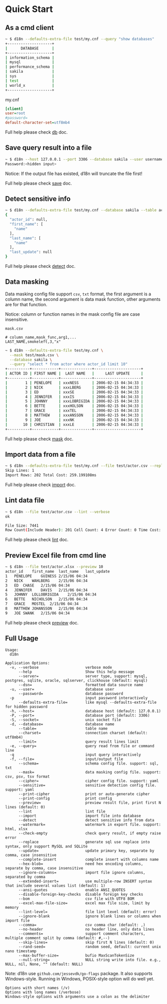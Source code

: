 # Quick Start

## As a cmd client

```bash
~ $ d18n --defaults-extra-file test/my.cnf --query "show databases"
+--------------------+
|      DATABASE      |
+--------------------+
| information_schema |
| mysql              |
| performance_schema |
| sakila             |
| sys                |
| test               |
| world_x            |
+--------------------+
```

my.cnf

```ini
[client]
user=root
#password=
default-character-set=utf8mb4
```

Full help please check [db](db.md) doc.

## Save query result into a file

```bash
~ $ d18n --host 127.0.0.1 --port 3306 --database sakila --user username --file actor.xlsx --query "select * from actor" -p
Password:<hidden input>
```

Notice: If the output file has existed, d18n will truncate the file first!

Full help please check [save](save.md) doc.

## Detect sensitive info

```bash
~ $ d18n --defaults-extra-file test/my.cnf --database sakila --table actor --limit 10 --detect
{
  "actor_id": null,
  "first_name": [
    "name"
  ],
  "last_name": [
    "name"
  ],
  "last_update": null
}
```

Full help please check [detect](detect.md) doc.

## Data masking

Data masking config file support `csv`, `txt` format, the first argument is a column name, the second argument is data mask function, other arguments are for that function.

Notice: column or function names in the mask config file are case insensitive.

`mask.csv`

```csv
# column_name,mask_func,arg1,...
LAST_NAME,smokeleft,3,"x"
```

```bash
~ $ d18n --defaults-extra-file test/my.cnf \
  --mask test/mask.csv \
  --database sakila \
  --query "select * from actor where actor_id limit 10"
+----------+------------+--------------+---------------------+
| ACTOR ID | FIRST NAME |  LAST NAME   |     LAST UPDATE     |
+----------+------------+--------------+---------------------+
|        1 | PENELOPE   | xxxNESS      | 2006-02-15 04:34:33 |
|        2 | NICK       | xxxLBERG     | 2006-02-15 04:34:33 |
|        3 | ED         | xxxSE        | 2006-02-15 04:34:33 |
|        4 | JENNIFER   | xxxIS        | 2006-02-15 04:34:33 |
|        5 | JOHNNY     | xxxLOBRIGIDA | 2006-02-15 04:34:33 |
|        6 | BETTE      | xxxHOLSON    | 2006-02-15 04:34:33 |
|        7 | GRACE      | xxxTEL       | 2006-02-15 04:34:33 |
|        8 | MATTHEW    | xxxANSSON    | 2006-02-15 04:34:33 |
|        9 | JOE        | xxxNK        | 2006-02-15 04:34:33 |
|       10 | CHRISTIAN  | xxxLE        | 2006-02-15 04:34:33 |
+----------+------------+--------------+---------------------+
```

Full help please check [mask](mask.md) doc.

## Import data from a file

```bash
~ $ d18n --defaults-extra-file test/my.cnf --file test/actor.csv --replace --import --database sakila --disable-foreign-key-checks --verbose
Skip Lines: 1
Import Rows: 202 Total Cost: 259.199108ms
```

Full help please check [import](import.md) doc.

## Lint data file

```bash
~ $ d18n --file test/actor.csv --lint --verbose
ok

File Size: 7441
Row Count(Include Header): 201 Cell Count: 4 Error Count: 0 Time Cost: 887.566µs
```

Full help please check [lint](lint.md) doc.

## Preview Excel file from cmd line

```bash
~ $ d18n --file test/actor.xlsx --preview 10
actor_id	first_name	last_name	last_update
1	PENELOPE	GUINESS	2/15/06 04:34
2	NICK	WAHLBERG	2/15/06 04:34
3	ED	CHASE	2/15/06 04:34
4	JENNIFER	DAVIS	2/15/06 04:34
5	JOHNNY	LOLLOBRIGIDA	2/15/06 04:34
6	BETTE	NICHOLSON	2/15/06 04:34
7	GRACE	MOSTEL	2/15/06 04:34
8	MATTHEW	JOHANSSON	2/15/06 04:34
9	JOE	SWANK	2/15/06 04:34
```

Full help please check [preview](preview.md) doc.

## Full Usage

```text
Usage:
  d18n

Application Options:
  -v, --verbose                     verbose mode
      --help                        Show this help message
      --server=                     server type, support: mysql, postgres, sqlite, oracle, sqlserver, clickhouse (default: mysql)
      --dsn=                        formatted data source name
  -u, --user=                       database user
      --password=                   database password
  -p                                input password interactively
      --defaults-extra-file=        like mysql --defaults-extra-file for hidden password
  -h, --host=                       database host (default: 127.0.0.1)
  -P, --port=                       database port (default: 3306)
  -S, --socket=                     unix socket file
  -d, --database=                   database name
      --table=                      table name
      --charset=                    connection charset (default: utf8mb4)
      --limit=                      query result lines limit
  -e, --query=                      query read from file or command line
  -q                                input query interactively
  -f, --file=                       input/output file
      --schema=                     schema config file. support: sql, txt
      --mask=                       data masking config file. support: csv, psv, tsv format
      --cipher=                     cipher config file. support: yaml
      --sensitive=                  sensitive detection config file. support: yaml
      --print-cipher                print or auto-generate cipher
      --print-config                print config
      --preview=                    preview result file, print first N lines (default: 0)
      --lint                        lint file
      --import                      import file into database
      --detect                      detect sensitive info from data
      --watermark=                  watermark in export file. support: html, xlsx
      --check-empty                 check query result, if empty raise error
      --replace                     generate sql use replace into syntax, only support MySQL and SQLite
      --update=                     update primary key, separate by comma, case insensitive
      --complete-insert             complete insert with columns name
      --hex-blob=                   need hex encoding columns, separate by comma, case insensitive
      --ignore-columns=             import file ignore columns, separated by comma
      --extended-insert=            use multiple-row INSERT syntax that include several values list (default: 1)
      --ansi-quotes                 enable ANSI_QUOTES
      --disable-foreign-key-checks  disable foreign key checks
      --bom                         csv file with UTF8 BOM
      --excel-max-file-size=        excel max file size, limit by memory
      --lint-level=                 file lint level (default: error)
      --ignore-blank                ignore blank lines or columns when import file
      --comma=                      csv comma char (default: ,)
      --no-header                   no header line, only data lines
      --comments=                   support comment characters, multiple comment split by comma (default: #,--)
      --skip-lines=                 skip first N lines (default: 0)
      --rand-seed=                  random seed, default: current unix nano timestamp
      --max-buffer-size=            bufio MaxScanTokenSize
      --null-string=                NULL string write into file. e.g., NULL, nil, None, "" (default: NULL)
```

Note: d18n use `github.com/jessevdk/go-flags` package. It also supports Windows-style. Running in Windows, POSIX-style option will do well yet.

```text
Options with short names (/v)
Options with long names (/verbose)
Windows-style options with arguments use a colon as the delimiter
```
